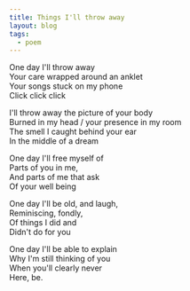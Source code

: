 ```yaml
---
title: Things I'll throw away
layout: blog
tags: 
  - poem
---
```


One day I'll throw away  
Your care wrapped around an anklet  
Your songs stuck on my phone  
Click click click  

I'll throw away the picture of your body   
Burned in my head / your presence in my room  
The smell I caught behind your ear  
In the middle of a dream  

One day I'll free myself of  
Parts of you in me,  
And parts of me that ask  
Of your well being  

One day I'll be old, and laugh,  
Reminiscing, fondly,  
Of things I did and  
Didn't do for you  

One day I'll be able to explain  
Why I'm still thinking of you  
When you'll clearly never  
Here, be.

